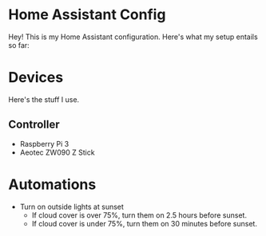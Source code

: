 # Home Assistant Config
Hey! This is my Home Assistant configuration. Here's what my setup entails so far:

# Devices

Here's the stuff I use.

## Controller
* Raspberry Pi 3
* Aeotec ZW090 Z Stick

# Automations

* Turn on outside lights at sunset
  - If cloud cover is over 75%, turn them on 2.5 hours before sunset.
  - If cloud cover is under 75%, turn them on 30 minutes before sunset.
